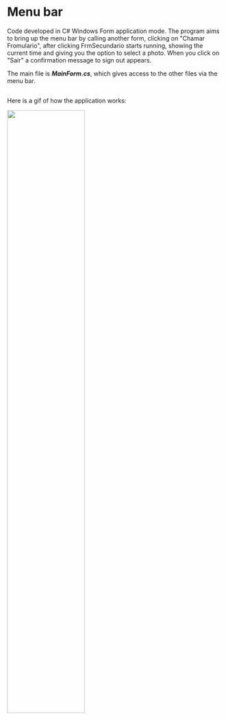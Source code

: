 # Menu bar
Code developed in C# Windows Form application mode. The program aims to bring up the menu bar by calling another form, clicking on "Chamar Fromulario", after clicking FrmSecundario starts running, showing the current time and giving you the option to select a photo. When you click on "Sair" a confirmation message to sign out appears.

The main file is <b><i>MainForm.cs</i></b>, which gives access to the other files via the menu bar.

##

Here is a gif of how the application works:

<img src="https://j.gifs.com/pZ2KYy.gif" width="60%" />
